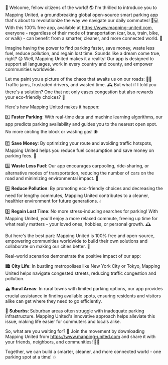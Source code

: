 🚀 Welcome, fellow citizens of the world! 🌎 I'm thrilled to introduce you to Mapping United, a groundbreaking global open-source smart parking app that's about to revolutionize the way we navigate our daily commutes! 🚗💻 With this 100% free app, available at https://www.mapping-united.com, everyone - regardless of their mode of transportation (car, bus, train, bike, or walk) - can benefit from a smarter, cleaner, and more connected world. 🌟

Imagine having the power to find parking faster, save money, waste less fuel, reduce pollution, and regain lost time. Sounds like a dream come true, right? 😊 Well, Mapping United makes it a reality! Our app is designed to support all languages, work in every country and county, and empower communities worldwide.

Let me paint you a picture of the chaos that awaits us on our roads: 🚗🔴 Traffic jams, frustrated drivers, and wasted time. 🕰️ But what if I told you there's a solution? One that not only eases congestion but also rewards your eco-friendly choices? 🌈

Here's how Mapping United makes it happen:

1️⃣ **Faster Parking**: With real-time data and machine learning algorithms, our app predicts parking availability and guides you to the nearest open spot. No more circling the block or wasting gas! ⛽️

2️⃣ **Save Money**: By optimizing your route and avoiding traffic hotspots, Mapping United helps you reduce fuel consumption and save money on parking fees. 💸

3️⃣ **Waste Less Fuel**: Our app encourages carpooling, ride-sharing, or alternative modes of transportation, reducing the number of cars on the road and minimizing environmental impact. 🌿

4️⃣ **Reduce Pollution**: By promoting eco-friendly choices and decreasing the need for lengthy commutes, Mapping United contributes to a cleaner, healthier environment for future generations. 💧

5️⃣ **Regain Lost Time**: No more stress-inducing searches for parking! With Mapping United, you'll enjoy a more relaxed commute, freeing up time for what really matters - your loved ones, hobbies, or personal growth. 🕰️

But here's the best part: Mapping United is 100% free and open-source, empowering communities worldwide to build their own solutions and collaborate on making our cities better. 💪

Real-world scenarios demonstrate the positive impact of our app:

🏙️ **City Life**: In bustling metropolises like New York City or Tokyo, Mapping United helps navigate congested streets, reducing traffic congestion and pollution.

🏔️ **Rural Areas**: In rural towns with limited parking options, our app provides crucial assistance in finding available spots, ensuring residents and visitors alike can get where they need to go efficiently.

🌆 **Suburbs**: Suburban areas often struggle with inadequate parking infrastructure. Mapping United's innovative approach helps alleviate this issue, making life easier for commuters and locals alike.

So, what are you waiting for? 🤔 Join the movement by downloading Mapping United from https://www.mapping-united.com and share it with your friends, neighbors, and communities! 📱👫

Together, we can build a smarter, cleaner, and more connected world - one parking spot at a time! 💥